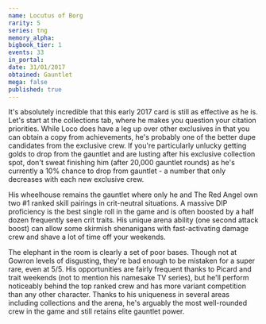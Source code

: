 ```yaml
---
name: Locutus of Borg
rarity: 5
series: tng
memory_alpha:
bigbook_tier: 1
events: 33
in_portal:
date: 31/01/2017
obtained: Gauntlet
mega: false
published: true
---
```


It's absolutely incredible that this early 2017 card is still as effective as he is. Let's start at the collections tab, where he makes you question your citation priorities. While Loco does have a leg up over other exclusives in that you can obtain a copy from achievements, he's probably one of the better dupe candidates from the exclusive crew. If you're particularly unlucky getting golds to drop from the gauntlet and are lusting after his exclusive collection spot, don't sweat finishing him (after 20,000 gauntlet rounds) as he's currently a 10% chance to drop from gauntlet - a number that only decreases with each new exclusive crew.

His wheelhouse remains the gauntlet where only he and The Red Angel own two #1 ranked skill pairings in crit-neutral situations. A massive DIP proficiency is the best single roll in the game and is often boosted by a half dozen frequently seen crit traits. His unique arena ability (one second attack boost) can allow some skirmish shenanigans with fast-activating damage crew and shave a lot of time off your weekends.

The elephant in the room is clearly a set of poor bases. Though not at Gowron levels of disgusting, they're bad enough to be mistaken for a super rare, even at 5/5. His opportunities are fairly frequent thanks to Picard and trait weekends (not to mention his namesake TV series), but he'll perform noticeably behind the top ranked crew and has more variant competition than any other character. Thanks to his uniqueness in several areas including collections and the arena, he's arguably the most well-rounded crew in the game and still retains elite gauntlet power.
